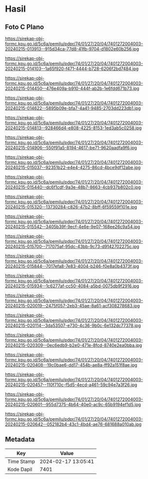 # Hasil

## Foto C Plano

https://sirekap-obj-formc.kpu.go.id/5c6a/pemilu/pdpr/74/01/27/20/04/7401272004003-20240215-013913--915d34ca-77d8-41fb-9704-d1802e60b256.jpg

https://sirekap-obj-formc.kpu.go.id/5c6a/pemilu/pdpr/74/01/27/20/04/7401272004003-20240215-014103--1a65f920-f471-4444-b728-6206f2bd7484.jpg

https://sirekap-obj-formc.kpu.go.id/5c6a/pemilu/pdpr/74/01/27/20/04/7401272004003-20240215-014450--476e409a-b910-444f-ab2b-1e6fdd671b73.jpg

https://sirekap-obj-formc.kpu.go.id/5c6a/pemilu/pdpr/74/01/27/20/04/7401272004003-20240215-014622--5895b09e-bfa7-4a41-9485-2703dd223db1.jpg

https://sirekap-obj-formc.kpu.go.id/5c6a/pemilu/pdpr/74/01/27/20/04/7401272004003-20240215-014813--928466d4-e808-4225-8153-1ed3ab5c0258.jpg

https://sirekap-obj-formc.kpu.go.id/5c6a/pemilu/pdpr/74/01/27/20/04/7401272004003-20240215-014906--550f91a5-8194-4617-be71-9620aadfa9f6.jpg

https://sirekap-obj-formc.kpu.go.id/5c6a/pemilu/pdpr/74/01/27/20/04/7401272004003-20240215-015037--92351b22-e4e4-4275-86cd-4bce9df12abe.jpg

https://sirekap-obj-formc.kpu.go.id/5c6a/pemilu/pdpr/74/01/27/20/04/7401272004003-20240215-015440--dc6f1cdf-9a3e-48b7-8663-4cb937b802c0.jpg

https://sirekap-obj-formc.kpu.go.id/5c6a/pemilu/pdpr/74/01/27/20/04/7401272004003-20240215-015320--13730284-c826-47b2-8bff-6f59559f101e.jpg

https://sirekap-obj-formc.kpu.go.id/5c6a/pemilu/pdpr/74/01/27/20/04/7401272004003-20240215-015542--3405b39f-9ecf-4e6e-9e07-168ee26c9a54.jpg

https://sirekap-obj-formc.kpu.go.id/5c6a/pemilu/pdpr/74/01/27/20/04/7401272004003-20240215-015700--717075af-95dc-43bb-9c73-d9142702275c.jpg

https://sirekap-obj-formc.kpu.go.id/5c6a/pemilu/pdpr/74/01/27/20/04/7401272004003-20240215-015844--7017efa8-7e83-4004-b246-f0e8a0b4373f.jpg

https://sirekap-obj-formc.kpu.go.id/5c6a/pemilu/pdpr/74/01/27/20/04/7401272004003-20240215-015934--1c6277af-cc50-4084-a5bd-0075db9f2916.jpg

https://sirekap-obj-formc.kpu.go.id/5c6a/pemilu/pdpr/74/01/27/20/04/7401272004003-20240215-020019--2475f057-2eb3-45ae-8a61-acf308278683.jpg

https://sirekap-obj-formc.kpu.go.id/5c6a/pemilu/pdpr/74/01/27/20/04/7401272004003-20240215-020114--3da53507-e730-4c36-9b0c-6e132dc77378.jpg

https://sirekap-obj-formc.kpu.go.id/5c6a/pemilu/pdpr/74/01/27/20/04/7401272004003-20240215-020309--0ec6edb9-b2e0-471e-8fcd-8740e2ea0bba.jpg

https://sirekap-obj-formc.kpu.go.id/5c6a/pemilu/pdpr/74/01/27/20/04/7401272004003-20240215-020408--19c0bae6-dd17-454b-ae8a-ff92a151f8ae.jpg

https://sirekap-obj-formc.kpu.go.id/5c6a/pemilu/pdpr/74/01/27/20/04/7401272004003-20240215-020457--110f710c-f5d5-4ecd-a461-59c94e7a3f26.jpg

https://sirekap-obj-formc.kpu.go.id/5c6a/pemilu/pdpr/74/01/27/20/04/7401272004003-20240215-020601--955d7375-4b64-40e0-ac9c-65b9194ef1d5.jpg

https://sirekap-obj-formc.kpu.go.id/5c6a/pemilu/pdpr/74/01/27/20/04/7401272004003-20240215-020642--052182b4-43c1-4bd4-ae76-681688a010ab.jpg


## Metadata

| Key        | Value               |
| ---------- | ------------------- |
| Time Stamp | 2024-02-17 13:05:41 |
| Kode Dapil | 7401                |



